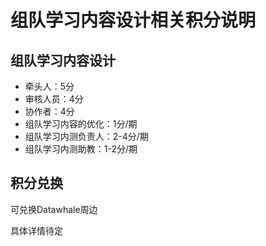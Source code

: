 # 组队学习内容设计相关积分说明
## 组队学习内容设计
* 牵头人：5分   
* 审核人员：4分
* 协作者：4分
* 组队学习内容的优化：1分/期
* 组队学习内测负责人：2-4分/期
* 组队学习内测助教：1-2分/期


## 积分兑换
可兑换Datawhale周边

具体详情待定
 